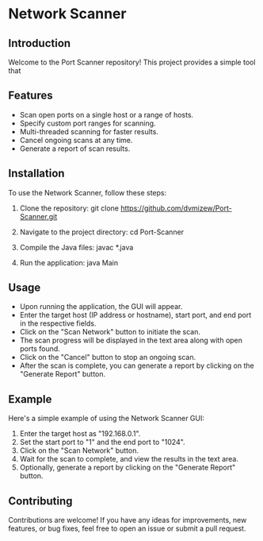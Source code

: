 # Network Scanner

## Introduction
Welcome to the Port Scanner repository! This project provides a simple tool that 

## Features
- Scan open ports on a single host or a range of hosts.
- Specify custom port ranges for scanning.
- Multi-threaded scanning for faster results.
- Cancel ongoing scans at any time.
- Generate a report of scan results.

## Installation
To use the Network Scanner, follow these steps:
1. Clone the repository:
    git clone https://github.com/dvmizew/Port-Scanner.git

2. Navigate to the project directory:
   cd Port-Scanner

3. Compile the Java files:
   javac *.java

4. Run the application:
   java Main

## Usage
- Upon running the application, the GUI will appear.
- Enter the target host (IP address or hostname), start port, and end port in the respective fields.
- Click on the "Scan Network" button to initiate the scan.
- The scan progress will be displayed in the text area along with open ports found.
- Click on the "Cancel" button to stop an ongoing scan.
- After the scan is complete, you can generate a report by clicking on the "Generate Report" button.

## Example
Here's a simple example of using the Network Scanner GUI:

1. Enter the target host as "192.168.0.1".
2. Set the start port to "1" and the end port to "1024".
3. Click on the "Scan Network" button.
4. Wait for the scan to complete, and view the results in the text area.
5. Optionally, generate a report by clicking on the "Generate Report" button.

## Contributing
Contributions are welcome! If you have any ideas for improvements, new features, or bug fixes, feel free to open an issue or submit a pull request.
